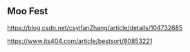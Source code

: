 ## Moo Fest

https://blog.csdn.net/csyifanZhang/article/details/104732685

https://www.its404.com/article/bestsort/80853221